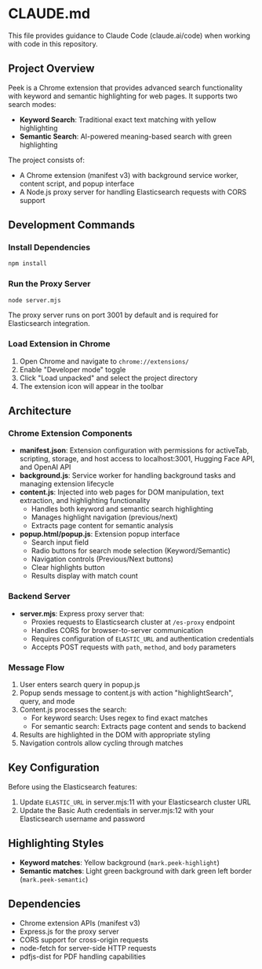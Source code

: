 # CLAUDE.md

This file provides guidance to Claude Code (claude.ai/code) when working with code in this repository.

## Project Overview

Peek is a Chrome extension that provides advanced search functionality with keyword and semantic highlighting for web pages. It supports two search modes:
- **Keyword Search**: Traditional exact text matching with yellow highlighting
- **Semantic Search**: AI-powered meaning-based search with green highlighting

The project consists of:
- A Chrome extension (manifest v3) with background service worker, content script, and popup interface
- A Node.js proxy server for handling Elasticsearch requests with CORS support

## Development Commands

### Install Dependencies
```bash
npm install
```

### Run the Proxy Server
```bash
node server.mjs
```
The proxy server runs on port 3001 by default and is required for Elasticsearch integration.

### Load Extension in Chrome
1. Open Chrome and navigate to `chrome://extensions/`
2. Enable "Developer mode" toggle
3. Click "Load unpacked" and select the project directory
4. The extension icon will appear in the toolbar

## Architecture

### Chrome Extension Components
- **manifest.json**: Extension configuration with permissions for activeTab, scripting, storage, and host access to localhost:3001, Hugging Face API, and OpenAI API
- **background.js**: Service worker for handling background tasks and managing extension lifecycle
- **content.js**: Injected into web pages for DOM manipulation, text extraction, and highlighting functionality
  - Handles both keyword and semantic search highlighting
  - Manages highlight navigation (previous/next)
  - Extracts page content for semantic analysis
- **popup.html/popup.js**: Extension popup interface
  - Search input field
  - Radio buttons for search mode selection (Keyword/Semantic)
  - Navigation controls (Previous/Next buttons)
  - Clear highlights button
  - Results display with match count

### Backend Server
- **server.mjs**: Express proxy server that:
  - Proxies requests to Elasticsearch cluster at `/es-proxy` endpoint
  - Handles CORS for browser-to-server communication
  - Requires configuration of `ELASTIC_URL` and authentication credentials
  - Accepts POST requests with `path`, `method`, and `body` parameters

### Message Flow
1. User enters search query in popup.js
2. Popup sends message to content.js with action "highlightSearch", query, and mode
3. Content.js processes the search:
   - For keyword search: Uses regex to find exact matches
   - For semantic search: Extracts page content and sends to backend
4. Results are highlighted in the DOM with appropriate styling
5. Navigation controls allow cycling through matches

## Key Configuration

Before using the Elasticsearch features:
1. Update `ELASTIC_URL` in server.mjs:11 with your Elasticsearch cluster URL
2. Update the Basic Auth credentials in server.mjs:12 with your Elasticsearch username and password

## Highlighting Styles
- **Keyword matches**: Yellow background (`mark.peek-highlight`)
- **Semantic matches**: Light green background with dark green left border (`mark.peek-semantic`)

## Dependencies
- Chrome extension APIs (manifest v3)
- Express.js for the proxy server
- CORS support for cross-origin requests
- node-fetch for server-side HTTP requests
- pdfjs-dist for PDF handling capabilities